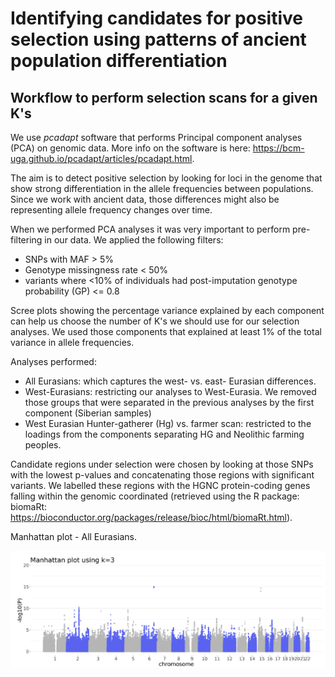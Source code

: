 
# Identifying candidates for positive selection using patterns of ancient population differentiation

## Workflow to perform selection scans for a given K's

We use *pcadapt* software that performs Principal component analyses (PCA) on genomic data. More info on the software is here: https://bcm-uga.github.io/pcadapt/articles/pcadapt.html.  

The aim is to detect positive selection by looking for loci in the genome that show strong differentiation in the allele frequencies between populations. Since we work with ancient data, those differences might also be representing allele frequency changes over time. 

When we performed PCA analyses it was very important to perform pre-filtering in our data. We applied the following filters:
- SNPs with MAF > 5%
- Genotype missingness rate < 50%
- variants where <10% of individuals had post-imputation genotype probability (GP) <= 0.8

Scree plots showing the percentage variance explained by each component can help us choose the number of K's we should use for our selection analyses. We used those components that explained at least 1% of the total variance in allele frequencies. 

Analyses performed:
- All Eurasians: which captures the west- vs. east- Eurasian differences.
- West-Eurasians: restricting our analyses to West-Eurasia. We removed those groups that were separated in the previous analyses by the first component (Siberian samples)
- West Eurasian Hunter-gatherer (Hg) vs. farmer scan: restricted to the loadings from the components separating HG and Neolithic farming peoples.

Candidate regions under selection were chosen by looking at those SNPs with the lowest p-values and concatenating those regions with significant variants. We labelled these regions with the HGNC protein-coding genes falling within the genomic coordinated (retrieved using the R package: biomaRt: https://bioconductor.org/packages/release/bioc/html/biomaRt.html).

Manhattan plot - All Eurasians. 

![manhattan](man.png)

